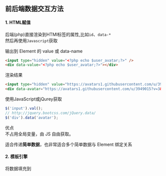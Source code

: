 ## 前后端数据交互方法

#### 1. HTML赋值

后端(php)直接渲染到HTMl标签的属性,比如`id`、`data-*`  
然后再使用`Javascript`获取

输出到 Element 的 value 或 data-name
```html
<input type="hidden" value="<?php echo $user_avatar;?>" />
<div data-value="<?php echo $user_avatar;?>"></div>
```
渲染结果
```html
<input type="hidden" value="https://avatars1.githubusercontent.com/u/3949015?v=3&s=40" />
<div data-avatar="https://avatars1.githubusercontent.com/u/3949015?v=3&s=40"></div>
```
使用JavaScript或jQurey获取
```js
$('input').val();
// http://jquery.bootcss.com/jQuery.data/
$('div').data('avatar');
```

优点  
不占用全局变量，由 JS 自由获取。

适合传递**简单数据**，也非常适合多个简单数据与 Element 绑定关系


#### 2. 模板引擎

将数据填充到 <script> 的 JavaScript 变量声明中
